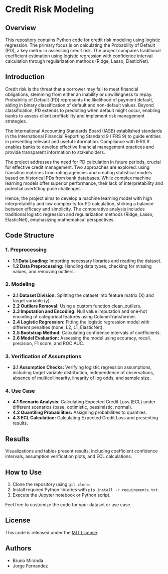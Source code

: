 # Credit Risk Modeling

## Overview

This repository contains Python code for credit risk modeling using logistic regression. The primary focus is on calculating the Probability of Default (PD), a key metric in assessing credit risk. The project compares traditional coefficient estimation using logistic regression with confidence interval calculation through regularization methods (Ridge, Lasso, ElasticNet).

## Introduction

Credit risk is the threat that a borrower may fail to meet financial obligations, stemming from either an inability or unwillingness to repay. Probability of Default (PD) represents the likelihood of payment default, aiding in binary classification of default and non-default values. Beyond classification, PD extends to predicting when default might occur, enabling banks to assess client profitability and implement risk management strategies.

The International Accounting Standards Board (IASB) established standards in the International Financial Reporting Standard 9 (IFRS 9) to guide entities in presenting relevant and useful information. Compliance with IFRS 9 enables banks to develop effective financial management practices and provide transparent information to stakeholders.

The project addresses the need for PD calculation in future periods, crucial for effective credit management. Two approaches are explored: using transition matrices from rating agencies and creating statistical models based on historical PDs from bank databases. While complex machine learning models offer superior performance, their lack of interpretability and potential overfitting pose challenges.

Hence, the project aims to develop a machine learning model with high interpretability and low complexity for PD calculation, striking a balance between efficacy and simplicity. The comparative analysis includes traditional logistic regression and regularization methods (Ridge, Lasso, ElasticNet), emphasizing mathematical perspectives.

## Code Structure

### 1. Preprocessing
- **1.1 Data Loading:** Importing necessary libraries and reading the dataset.
- **1.2 Data Preprocessing:** Handling data types, checking for missing values, and removing outliers.

### 2. Modeling
- **2.1 Dataset Division:** Splitting the dataset into feature matrix (X) and target variable (y).
- **2.2 Outliers Removal:** Using a custom function clean_outliers.
- **2.3 Imputation and Encoding:** Null value imputation and one-hot encoding of categorical features using ColumnTransformer.
- **2.4 Logistic Regression:** Fitting the logistic regression model with different penalties (none, L2, L1, ElasticNet).
- **2.5 Bootstrap Method:** Calculating confidence intervals of coefficients.
- **2.6 Model Evaluation:** Assessing the model using accuracy, recall, precision, F1 score, and ROC AUC.

### 3. Verification of Assumptions
- **3.1 Assumption Checks:** Verifying logistic regression assumptions, including target variable distribution, independence of observations, absence of multicollinearity, linearity of log odds, and sample size.

### 4. Use Case
- **4.1 Scenario Analysis:** Calculating Expected Credit Loss (ECL) under different scenarios (base, optimistic, pessimistic, normal).
- **4.2 Quantiling Probabilities:** Assigning probabilities to quantiles.
- **4.3 ECL Calculation:** Calculating Expected Credit Loss and presenting results.

## Results

Visualizations and tables present results, including coefficient confidence intervals, assumption verification plots, and ECL calculations.

## How to Use

1. Clone the repository using `git clone`.
2. Install required Python libraries with `pip install -r requirements.txt`.
3. Execute the Jupyter notebook or Python script.

Feel free to customize the code for your dataset or use case.

## License

This code is released under the [MIT License](LICENSE).

## Authors

- Bruno Miranda
- Jorge Fernandez